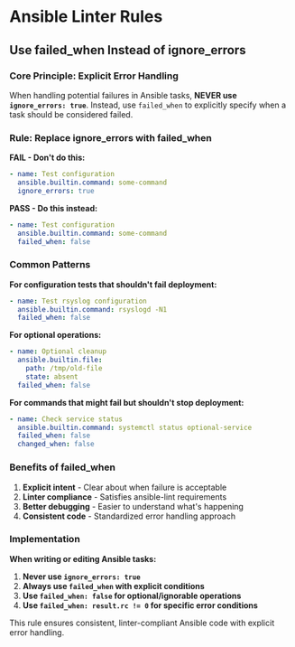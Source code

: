 # Ansible Linter Rules

## Use failed_when Instead of ignore_errors

### **Core Principle: Explicit Error Handling**

When handling potential failures in Ansible tasks, **NEVER use `ignore_errors: true`**. Instead, use `failed_when` to explicitly specify when a task should be considered failed.

### **Rule: Replace ignore_errors with failed_when**

**FAIL - Don't do this:**

```yaml
- name: Test configuration
  ansible.builtin.command: some-command
  ignore_errors: true
```

**PASS - Do this instead:**

```yaml
- name: Test configuration
  ansible.builtin.command: some-command
  failed_when: false
```

### **Common Patterns**

**For configuration tests that shouldn't fail deployment:**

```yaml
- name: Test rsyslog configuration
  ansible.builtin.command: rsyslogd -N1
  failed_when: false
```

**For optional operations:**

```yaml
- name: Optional cleanup
  ansible.builtin.file:
    path: /tmp/old-file
    state: absent
  failed_when: false
```

**For commands that might fail but shouldn't stop deployment:**

```yaml
- name: Check service status
  ansible.builtin.command: systemctl status optional-service
  failed_when: false
  changed_when: false
```

### **Benefits of failed_when**

1. **Explicit intent** - Clear about when failure is acceptable
2. **Linter compliance** - Satisfies ansible-lint requirements
3. **Better debugging** - Easier to understand what's happening
4. **Consistent code** - Standardized error handling approach

### **Implementation**

**When writing or editing Ansible tasks:**

1. **Never use `ignore_errors: true`**
2. **Always use `failed_when` with explicit conditions**
3. **Use `failed_when: false` for optional/ignorable operations**
4. **Use `failed_when: result.rc != 0` for specific error conditions**

This rule ensures consistent, linter-compliant Ansible code with explicit error handling.
